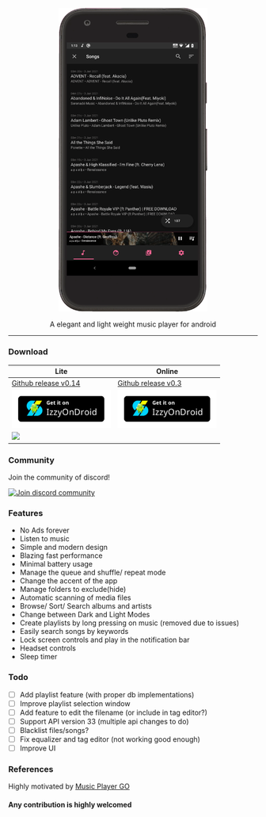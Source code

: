 <p align="center">
  <img width="300" src="https://github.com/AP-Atul/music_player_lite/blob/main/assets/music_player_lite.gif" alt="app gif">
</p>

<p align="center">
  A elegant and light weight music player for android <br>
</p>

---

### Download

| Lite                                                                                                                                                                                               | Online                                                                                                                                                                                   |
| -------------------------------------------------------------------------------------------------------------------------------------------------------------------------------------------------- | ---------------------------------------------------------------------------------------------------------------------------------------------------------------------------------------- |
| [Github release v0.14](https://github.com/AP-Atul/music_player_lite/releases/download/v0.14/mplite.apk)                                                                                              | [Github release v0.3](https://github.com/AP-Atul/music_player_lite/releases/download/v0.3/mplite_online.apk)                                                                             |
| <a href="https://apt.izzysoft.de/fdroid/index/apk/com.atul.musicplayer"><img src="https://github.com/AP-Atul/music_player_lite/raw/main/assets/IzzyOnDroid.png" width="200px"></a>                 | <a href="https://apt.izzysoft.de/fdroid/index/apk/com.atul.musicplayeronline"><img src="https://github.com/AP-Atul/music_player_lite/raw/main/assets/IzzyOnDroid.png" width="200px"></a> |
| <a href="https://play.google.com/store/apps/details?id=com.atul.musicplayer"><img src="https://play.google.com/intl/en_us/badges/static/images/badges/en_badge_web_generic.png" width="200px"></a> |                                                                                                                                                                                          |

### Community
Join the community of discord!

<a href="https://discord.gg/6CQ6u64dca">
  <img src="https://img.shields.io/badge/Discord-5663ed?style=for-the-badge&logo=discord&logoColor=white" alt="Join discord community" width="150px"  />
</a>

### Features

- No Ads forever
- Listen to music
- Simple and modern design
- Blazing fast performance 
- Minimal battery usage
- Manage the queue and shuffle/ repeat mode
- Change the accent of the app
- Manage folders to exclude(hide)
- Automatic scanning of media files
- Browse/ Sort/ Search albums and artists
- Change between Dark and Light Modes
- Create playlists by long pressing on music (removed due to issues)
- Easily search songs by keywords
- Lock screen controls and play in the notification bar
- Headset controls
- Sleep timer

### Todo

- [ ] Add playlist feature (with proper db implementations)
- [ ] Improve playlist selection window
- [ ] Add feature to edit the filename (or include in tag editor?)
- [ ] Support API version 33 (multiple api changes to do)
- [ ] Blacklist files/songs?
- [ ] Fix equalizer and tag editor (not working good enough)
- [ ] Improve UI

### References

Highly motivated by [Music Player GO](https://github.com/enricocid/Music-Player-GO)

#### Any contribution is highly welcomed
